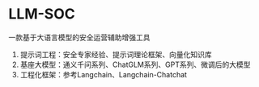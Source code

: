 # LLM-SOC
一款基于大语言模型的安全运营辅助增强工具

1. 提示词工程：安全专家经验、提示词理论框架、向量化知识库
2. 基座大模型：通义千问系列、ChatGLM系列、GPT系列、微调后的大模型
3. 工程化框架：参考Langchain、Langchain-Chatchat
